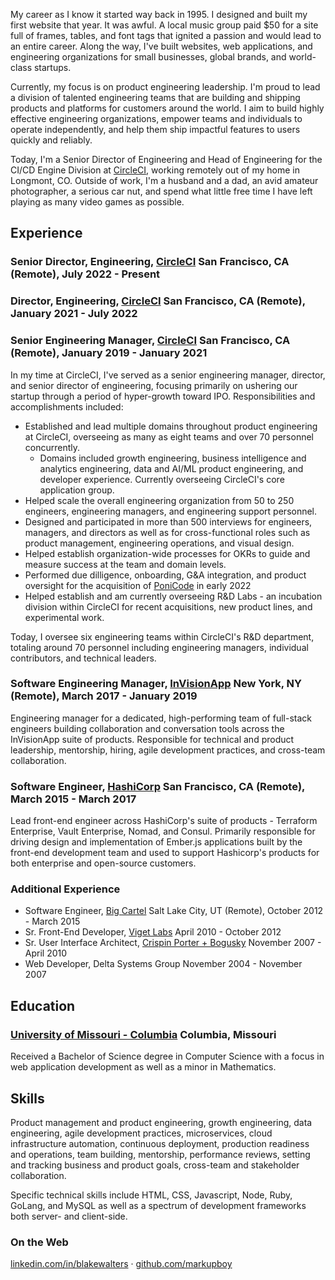 My career as I know it started way back in 1995. I designed and built my first website that year. It was awful. A local music group paid \$50 for a site full of frames, tables, and font tags that ignited a passion and would lead to an entire career. Along the way, I've built websites, web applications, and engineering organizations for small businesses, global brands, and world-class startups.

Currently, my focus is on product engineering leadership. I'm proud to lead a division of talented engineering teams that are building and shipping products and platforms for customers around the world. I aim to build highly effective engineering organizations, empower teams and individuals to operate independently, and help them ship impactful features to users quickly and reliably.

Today, I'm a Senior Director of Engineering and Head of Engineering for the CI/CD Engine Division at [CircleCI](http://www.circleci.com), working remotely out of my home in Longmont, CO. Outside of work, I'm a husband and a dad, an avid amateur photographer, a serious car nut, and spend what little free time I have left playing as many video games as possible.

## Experience

### Senior Director, Engineering, [CircleCI](http://www.circleci.com) <time>San Francisco, CA (Remote), July 2022 - Present</time>

### Director, Engineering, [CircleCI](http://www.circleci.com) <time>San Francisco, CA (Remote), January 2021 - July 2022</time>

### Senior Engineering Manager, [CircleCI](http://www.circleci.com) <time>San Francisco, CA (Remote), January 2019 - January 2021</time>

In my time at CircleCI, I've served as a senior engineering manager, director, and senior director of engineering, focusing primarily on ushering our startup through a period of hyper-growth toward IPO. Responsibilities and accomplishments included:

- Established and lead multiple domains throughout product engineering at CircleCI, overseeing as many as eight teams and over 70 personnel concurrently.
  - Domains included growth engineering, business intelligence and analytics engineering, data and AI/ML product engineering, and developer experience. Currently overseeing CircleCI's core application group.
- Helped scale the overall engineering organization from 50 to 250 engineers, engineering managers, and engineering support personnel.
- Designed and participated in more than 500 interviews for engineers, managers, and directors as well as for cross-functional roles such as product management, engineering operations, and visual design.
- Helped establish organization-wide processes for OKRs to guide and measure success at the team and domain levels.
- Performed due dilligence, onboarding, G&A integration, and product oversight for the acquisition of [PoniCode](https://www.ponicode.com/) in early 2022
- Helped establish and am currently overseeing R&D Labs - an incubation division within CircleCI for recent acquisitions, new product lines, and experimental work.

Today, I oversee six engineering teams within CircleCI's R&D department, totaling around 70 personnel including engineering managers, individual contributors, and technical leaders.

### Software Engineering Manager, [InVisionApp](http://www.invisionapp.com) <time>New York, NY (Remote), March 2017 - January 2019</time>

Engineering manager for a dedicated, high-performing team of full-stack engineers building collaboration and conversation tools across the InVisionApp suite of products. Responsible for technical and product leadership, mentorship, hiring, agile development practices, and cross-team collaboration.

### Software Engineer, [HashiCorp](http://www.hashicorp.com) <time>San Francisco, CA (Remote), March 2015 - March 2017</time>

Lead front-end engineer across HashiCorp's suite of products - Terraform Enterprise, Vault Enterprise, Nomad, and Consul. Primarily responsible for driving design and implementation of Ember.js applications built by the front-end development team and used to support Hashicorp's products for both enterprise and open-source customers.

### Additional Experience

- Software Engineer, [Big Cartel](http://www.bigcartel.com) <time>Salt Lake City, UT (Remote), October 2012 - March 2015</time>
- Sr. Front-End Developer, [Viget Labs](http://www.viget.com) <time>April 2010 - October 2012</time>
- Sr. User Interface Architect, [Crispin Porter + Bogusky](http://www.cpbgroup.com) <time>November 2007 - April 2010</time>
- Web Developer, Delta Systems Group <time>November 2004 - November 2007</time>

## Education

### [University of Missouri - Columbia](http://www.mizzou.edu/) <time>Columbia, Missouri</time>

Received a Bachelor of Science degree in Computer Science with a focus in web application development as well as a minor in Mathematics.

## Skills

Product management and product engineering, growth engineering, data engineering, agile development practices, microservices, cloud infrastructure automation, continuous deployment, production readiness and operations, team building, mentorship, performance reviews, setting and tracking business and product goals, cross-team and stakeholder collaboration.

Specific technical skills include HTML, CSS, Javascript, Node, Ruby, GoLang, and MySQL as well as a spectrum of development frameworks both server- and client-side.

### On the Web

[linkedin.com/in/blakewalters](http://www.linkedin.com/in/blakewalters) &middot; [github.com/markupboy](http://www.github.com/markupboy)
